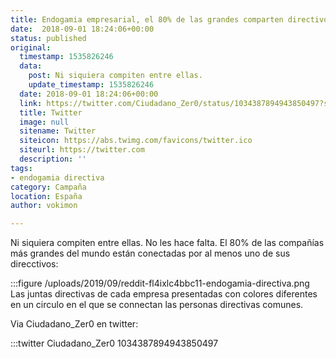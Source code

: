 ```yaml
---
title: Endogamia empresarial, el 80% de las grandes comparten directivos
date:  2018-09-01 18:24:06+00:00
status: published
original:
  timestamp: 1535826246
  data:
    post: Ni siquiera compiten entre ellas.
    update_timestamp: 1535826246
  date: 2018-09-01 18:24:06+00:00
  link: https://twitter.com/Ciudadano_Zer0/status/1034387894943850497?s=19
  title: Twitter
  image: null
  sitename: Twitter
  siteicon: https://abs.twimg.com/favicons/twitter.ico
  siteurl: https://twitter.com
  description: ''
tags:
- endogamia directiva
category: Campaña
location: España
author: vokimon

---
```

Ni siquiera compiten entre ellas. No les hace falta.
El 80% de las compañías más grandes del mundo están conectadas
por al menos uno de  sus direcctivos:

:::figure /uploads/2019/09/reddit-fl4ixlc4bbc11-endogamia-directiva.png
	Las juntas directivas de cada empresa
	presentadas con colores diferentes en un circulo
	en el que se connectan las personas directivas comunes.

Via Ciudadano_Zer0 en twitter:

:::twitter Ciudadano_Zer0 1034387894943850497


